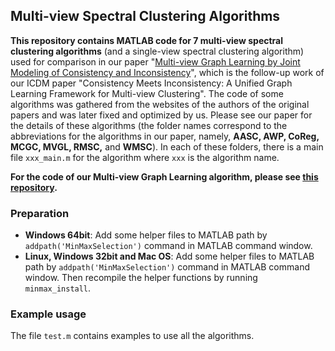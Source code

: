 ## Multi-view Spectral Clustering Algorithms
**This repository contains MATLAB code for 7 multi-view spectral clustering algorithms** (and a single-view spectral clustering algorithm) used for comparison in our paper  "[Multi-view Graph Learning by Joint Modeling of Consistency and Inconsistency](https://arxiv.org/abs/2008.10208)", which is the follow-up work of our ICDM paper "Consistency Meets Inconsistency: A Unified Graph Learning Framework for Multi-view Clustering". 
The code of some algorithms was gathered from the websites of the authors of the original papers and was later fixed and optimized by us. 
Please see our paper for the details of these algorithms (the folder names correspond to the abbreviations for the algorithms in our paper, namely, **AASC, AWP, CoReg, MCGC, MVGL, RMSC,** and **WMSC**). In each of these folders, there is a main file `xxx_main.m` for the algorithm where `xxx` is the algorithm name.  

**For the code of our Multi-view Graph Learning algorithm, please see [this repository](https://github.com/youweiliang/Multi-view_Graph_Learning).**

### Preparation
* **Windows 64bit**: 
Add some helper files to MATLAB path by `addpath('MinMaxSelection')` command in MATLAB command window.
* **Linux, Windows 32bit and Mac OS**: 
Add some helper files to MATLAB path by `addpath('MinMaxSelection')` command in MATLAB command window. Then recompile the helper functions by running `minmax_install`.


### Example usage
The file `test.m` contains examples to use all the algorithms. 
